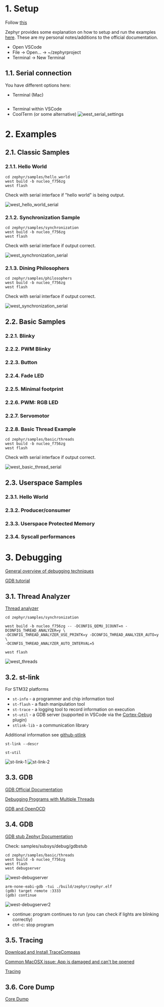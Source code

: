 # 1. Setup

Follow [this](https://docs.zephyrproject.org/latest/getting_started/index.html)

Zephyr provides some explanation on how to setup and run the examples [here](https://docs.zephyrproject.org/latest/samples/index.html#samples-and-demos). These are my personal notes/additions to the official documentation.

- Open VSCode
- File -> Open... -> ~/zephyrproject
- Terminal -> New Terminal

## 1.1. Serial connection
You have different options here:
- Terminal (Mac)
  ```
  
  ```
- Terminal within VSCode
- CoolTerm (or some alternative)
![west_serial_settings](images/west_serial_settings.png)
  

# 2. Examples

## 2.1. Classic Samples
### 2.1.1. Hello World
```
cd zephyr/samples/hello_world
west build -b nucleo_f756zg
west flash
```
Check with serial interface if "hello world" is being output.

![west_hello_world_serial](images/west_hello_world_serial.png)

### 2.1.2. Synchronization Sample
```
cd zephyr/samples/synchronization
west build -b nucleo_f756zg
west flash
```
Check with serial interface if output correct.

![west_synchronization_serial](images/west_synchronization_serial.png)

### 2.1.3. Dining Philosophers
```
cd zephyr/samples/philosophers
west build -b nucleo_f756zg
west flash
```
Check with serial interface if output correct.

![west_synchronization_serial](images/west_philosophers_serial.png)

## 2.2. Basic Samples
### 2.2.1. Blinky
### 2.2.2. PWM Blinky
### 2.2.3. Button
### 2.2.4. Fade LED
### 2.2.5. Minimal footprint
### 2.2.6. PWM: RGB LED
### 2.2.7. Servomotor
### 2.2.8. Basic Thread Example
```
cd zephyr/samples/basic/threads
west build -b nucleo_f756zg
west flash
```
Check with serial interface if output correct.

![west_basic_thread_serial](images/west_basic_thread_serial.png)


## 2.3. Userspace Samples
### 2.3.1. Hello World
### 2.3.2. Producer/consumer
### 2.3.3. Userspace Protected Memory
### 2.3.4. Syscall performances

# 3. Debugging

[General overview of debugging techniques](https://www.youtube.com/watch?v=FnfuxDVFcWE)

[GDB tutorial](https://www.youtube.com/watch?v=svG6OPyKsrw)

## 3.1. Thread Analyzer

[Thread analyzer](https://docs.zephyrproject.org/latest/guides/debug_tools/thread-analyzer.html)

```
cd zephyr/samples/synchronization

west build -b nucleo_f756zg -- -DCONFIG_QEMU_ICOUNT=n -DCONFIG_THREAD_ANALYZER=y \
-DCONFIG_THREAD_ANALYZER_USE_PRINTK=y -DCONFIG_THREAD_ANALYZER_AUTO=y \
-DCONFIG_THREAD_ANALYZER_AUTO_INTERVAL=5

west flash
```

![west_threads](images/west_threads.png)

## 3.2. st-link
For STM32 platforms
- `st-info` - a programmer and chip information tool
- `st-flash` - a flash manipulation tool
- `st-trace` - a logging tool to record information on execution
- `st-util` - a GDB server (supported in VSCode via the [Cortex-Debug](https://github.com/Marus/cortex-debug) plugin)
- `stlink-lib` - a communication library

Additional information see [github-stlink](https://github.com/stlink-org/stlink)

```
st-link --descr

st-util
```
![st-link-1](images/st-link-1.png)
![st-link-2](images/st-link-2.png)

## 3.3. GDB

[GDB Official Documentation](http://sourceware.org/gdb/current/onlinedocs/gdb/index.html#SEC_Contents)

[Debugging Programs with Multiple Threads](http://sourceware.org/gdb/current/onlinedocs/gdb/Threads.html#Threads)

[GDB and OpenOCD](http://openocd.org/doc/html/GDB-and-OpenOCD.html)

## 3.4. GDB

[GDB stub Zephyr Documentation](https://docs.zephyrproject.org/latest/guides/debug_tools/gdbstub.html)

Check: samples/subsys/debug/gdbstub

```
cd zephyr/samples/basic/threads
west build -b nucleo_f756zg
west flash
west debugserver
```
![west-debugserver](images/west-debugserver.png)

```
arm-none-eabi-gdb -tui ./build/zephyr/zephyr.elf
(gdb) target remote :3333
(gdb) continue
```
![west-debugserver2](images/west-debugserver-2.png)
- continue: program continues to run (you can check if lights are blinking correctly)
- ctrl-c: stop program

## 3.5. Tracing

[Download and Install TraceCompass](https://www.eclipse.org/tracecompass/)

[Common MacOSX issue: App is damaged and can't be opened](https://apple.stackexchange.com/questions/372084/macos-catalina-app-is-damaged-and-cant-be-opened-you-should-move-it-to-the-t)

[Tracing](https://docs.zephyrproject.org/latest/guides/debug_tools/tracing/index.html)

## 3.6. Core Dump

[Core Dump](https://docs.zephyrproject.org/latest/guides/debug_tools/coredump.html)


